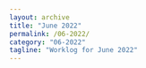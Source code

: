 ```yaml
---
layout: archive
title: "June 2022"
permalink: /06-2022/
category: "06-2022"
tagline: "Worklog for June 2022"
---
```

